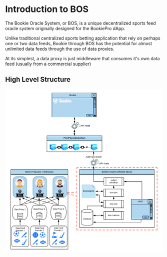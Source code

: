 # Introduction to BOS

The Bookie Oracle System, or BOS, is a unique decentralized sports feed oracle system originally designed for the BookiePro dApp.

Unlike traditional centralized sports betting application that rely on perhaps one or two data feeds, Bookie through BOS has the potential for almost unlimited data feeds through the use of data proxies.

At its simplest, a data proxy is just middleware that consumes it's own data feed \(usually from a commercial supplier\)





## High Level Structure

![](../.gitbook/assets/bos-flow.jpg)

## 

